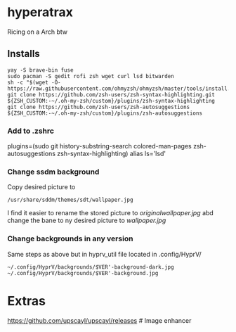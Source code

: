 # hyperatrax
Ricing on a Arch btw

## Installs
```
yay -S brave-bin fuse
sudo pacman -S gedit rofi zsh wget curl lsd bitwarden
sh -c "$(wget -O- https://raw.githubusercontent.com/ohmyzsh/ohmyzsh/master/tools/install.sh)"
git clone https://github.com/zsh-users/zsh-syntax-highlighting.git ${ZSH_CUSTOM:-~/.oh-my-zsh/custom}/plugins/zsh-syntax-highlighting
git clone https://github.com/zsh-users/zsh-autosuggestions ${ZSH_CUSTOM:-~/.oh-my-zsh/custom}/plugins/zsh-autosuggestions
```
### Add to .zshrc
plugins=(sudo git history-substring-search colored-man-pages zsh-autosuggestions zsh-syntax-highlighting)
alias ls='lsd'

### Change ssdm background

Copy desired picture to 
```
/usr/share/sddm/themes/sdt/wallpaper.jpg
```
I find it easier to rename the stored picture to *originalwallpaper.jpg* abd change the bane to ny desired picture to *wallpaper.jpg*

### Change backgrounds in any version

Same steps as above but in hyprv_util file located in .config/HyprV/
```
~/.config/HyprV/backgrounds/$VER'-background-dark.jpg
~/.config/HyprV/backgrounds/$VER'-background.jpg
```


# Extras

https://github.com/upscayl/upscayl/releases # Image enhancer
